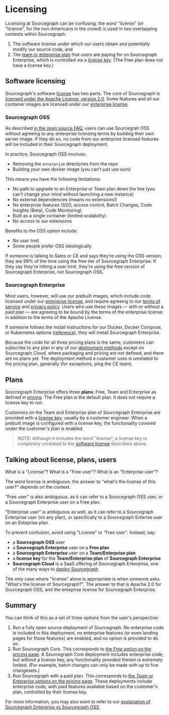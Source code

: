# Licensing

Licensing at Sourcegraph can be confusing: the word "license" (or "licence", for the non-Americans in the crowd) is used in two overlapping contexts within Sourcegraph:

1. The software license under which our users obtain and potentially modify our source code, and
2. The [team or enterprise plan](https://about.sourcegraph.com/pricing) that users are paying for on Sourcegraph Enterprise, which is controlled via a [license key](../ce/license_keys.md). (The Free plan does not have a license key.)

## Software licensing

Sourcegraph's software [license](https://sourcegraph.com/github.com/sourcegraph/sourcegraph/-/blob/LICENSE) has two parts. The core of Sourcegraph is [licensed under the Apache License, version 2.0](https://github.com/sourcegraph/sourcegraph/blob/main/LICENSE.apache). Some features and all our container images are licensed under our [enterprise license](https://github.com/sourcegraph/sourcegraph/blob/main/LICENSE.enterprise).

### Sourcegraph OSS

As described [in the open source FAQ](../community/faq.md#is-all-of-sourcegraph-open-source), users can use Sourcegrah OSS without agreeing to any enterprise licensing terms by building their own server image. If they do so, no code from our enterprise licensed features will be included in their Sourcegraph deployment.

In practice, Sourcegraph OSS involves:

- Removing the `enterprise` directories from the repo
- Building your own docker image (you can’t just use ours)

This means you have the following limitations:

- No path to upgrade to an Enterprise or Team plan down the line (you can’t change your mind without launching a new instance)
- No external dependencies (means no extensions!)
- No enterprise features (SSO, access control, Batch Changes, Code Insights (Beta), Code Monitoring)
- Built as a single container (limited scalability)
- No access to our extensions

Benefits to the OSS option include:

- No user limit
- Some people prefer OSS ideologically

If someone is talking to Sales or CE and says they’re using the OSS version, they are 99% of the time using the free tier of Sourcegraph Enterprise. If they say they’re hitting a user limit, they’re using the free version of Sourcegraph Enterprise, not Sourcegraph OSS.

### Sourcegraph Enterprise

Most users, however, will use our prebuilt images, which include code licensed under our [enterprise license](https://github.com/sourcegraph/sourcegraph/blob/main/LICENSE.enterprise), and require agreeing to our [terms of service](https://about.sourcegraph.com/terms/) and [privacy policy](https://about.sourcegraph.com/privacy). Users who use these images — with or without a paid plan — are agreeing to be bound by the terms of the enterprise license in addition to the terms of the Apache License.

If someone follows the install instructions for our Docker, Docker Compose, or Kubernetes options ([reference](https://docs.sourcegraph.com/admin/install)), they will install Sourcegraph Enterprise.

Because the code for all three pricing plans is the same, customers can subscribe to any plan in any of our [deployment methods](https://docs.sourcegraph.com/admin/install) except on Sourcegraph Cloud, where packaging and pricing are not defined, and there are no plans yet. The deployment method a customer uses is unrelated to the pricing plan, generally (for exceptions, ping the CE team).

## Plans

Sourcegraph Enterprise offers three **plans**: Free, Team and Enterprise as defined in [pricing](https://about.sourcegraph.com/pricing/). The Free plan is the default plan. It does not require a license key to run.

Customers on the Team and Enterprise plan of Sourcegraph Enterprise are provided with a [license key](../ce/license_keys.md), usually by a customer engineer. When a prebuilt image is configured with a license key, the functionality covered under the customer's plan is enabled.

> NOTE: Although it includes the word "license", a license key is _completely_ unrelated to the [software license](#software-licensing) described above.

## Talking about license, plans, users

What is a "License"? What is a "Free user"? What is an "Enterprise user"?

The word license is ambiguous: the answer to "what's the license of this user?" depends on the context.

"Free user" is also ambiguous, as it can refer to a Sourcegraph OSS user, or a Sourcegraph Enterprise user on a Free plan.

"Enterprise user" is ambiguous as well, as it can refer to a Sourcegraph Enterprise user (on any plan), or specifically to a Sourcegraph Enterise user on an Enteprise plan.

To prevent confusion, avoid using "License" or "Free user". Instead, say:

- a **Sourcegraph OSS** user
- a **Sourcegraph Enterprise** user on a **Free plan**
- a **Sourcegraph Enterprise** user on a **Team/Enterprise plan**
- a **license key** for the **Team/Enterprise plan** of **Sourcegraph Enterprise**
- **Sourcegraph Cloud** is a SaaS offering of Sourcegraph Enterprise, one of the many ways to [deploy Sourcegraph](../ce/deployment-methods.md)

The only case where "license" alone is appropriate is when someone asks "What's the license of Sourcegraph?". The answer to that is Apache 2.0 for Sourcegraph OSS, and the enteprise license for Sourcegraph Enterprise.

## Summary

You can think of this as a set of three options from the user's perspective:

1. Run a fully open source deployment of Sourcegraph. No enterprise code is included in this deployment, no enterprise features (or even landing pages for those features) are enabled, and no option is provided to do so.
2. Run Sourcegraph Core. This corresponds to [the _Free_ option on the pricing page](https://about.sourcegraph.com/pricing/). A Sourcegraph Core deployment includes enterprise code, but without a license key, any functionality provided therein is extremely limited. (For example, batch changes can only be made with up to five changesets.)
3. Run Sourcegraph with a paid plan. This corresponds to [the _Team_ or _Enterprise_ options on the pricing page](https://about.sourcegraph.com/pricing/). These deployments include enterprise code, with paid features available based on the customer's plan, controlled by their license key.

For more information, you may also want to refer to our [explanation of Sourcegraph Enterprise vs Sourcegraph OSS](../ce/enterprise-vs-oss.md).
